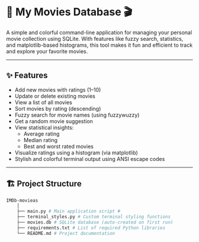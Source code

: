 # 🎥 My Movies Database 🎬

A simple and colorful command-line application for managing your personal movie collection using SQLite. With features like fuzzy search, statistics, and matplotlib-based histograms, this tool makes it fun and efficient to track and explore your favorite movies.

---

## ✨ Features

- Add new movies with ratings (1–10)
- Update or delete existing movies
- View a list of all movies
- Sort movies by rating (descending)
- Fuzzy search for movie names (using fuzzywuzzy)
- Get a random movie suggestion
- View statistical insights:
  - Average rating
  - Median rating
  - Best and worst rated movies
- Visualize ratings using a histogram (via matplotlib)
- Stylish and colorful terminal output using ANSI escape codes

---

## 🏗️ Project Structure

```bash
IMDb-movieas
    │ 
    ├── main.py # Main application script # 
    ├── terminal_styles.py # Custom terminal styling functions 
    ├── movies.db # SQLite database (auto-created on first run) 
    ├── requirements.txt # List of required Python libraries 
    └── README.md # Project documentation
```
